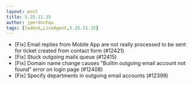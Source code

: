 ```yaml
---
layout: post
title: 5.25.11.15
author: jperdochqu
tags: [ladesk,LiveAgent,5.25.11.15]
---
```


- [Fix] Email replies from Mobile App are not really processed to be sent for ticket created from contact form (#12421)
- [Fix] Stuck outgoing mails queue (#12415)
- [Fix] Domain name change causes "Builtin outgoing email account not found" error on login page (#12408)
- [Fix] Specify departments in outgoing email accounts (#12399)
